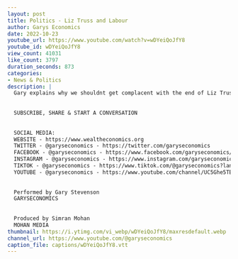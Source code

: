 ```yaml
---
layout: post
title: Politics - Liz Truss and Labour
author: Garys Economics
date: 2022-10-23
youtube_url: https://www.youtube.com/watch?v=wDYeiQoJfY8
youtube_id: wDYeiQoJfY8
view_count: 41031
like_count: 3797
duration_seconds: 873
categories:
- News & Politics
description: |
  Gary explains why we shouldnt get complacent with the end of Liz Truss' short reign as Prime Minister
  
  
  SUBSCRIBE, SHARE & START A CONVERSATION
  
  
  SOCIAL MEDIA:
  WEBSITE - https://www.wealtheconomics.org
  TWITTER - @garyseconomics - https://twitter.com/garyseconomics
  FACEBOOK - @garyseconomics - https://www.facebook.com/garyseconomics/
  INSTAGRAM - @garyseconomics - https://www.instagram.com/garyseconomics/
  TIKTOK - @garyseconomics - https://www.tiktok.com/@garyseconomics?lang=en
  YOUTUBE - @garyseconomics - https://www.youtube.com/channel/UC5Ghe5TBQGYIOANuiNW4hDQ
  
  
  Performed by Gary Stevenson
  GARYSECONOMICS
  
  
  Produced by Simran Mohan
  MOHAN MEDIA
thumbnail: https://i.ytimg.com/vi_webp/wDYeiQoJfY8/maxresdefault.webp
channel_url: https://www.youtube.com/@garyseconomics
caption_file: captions/wDYeiQoJfY8.vtt
---
```

